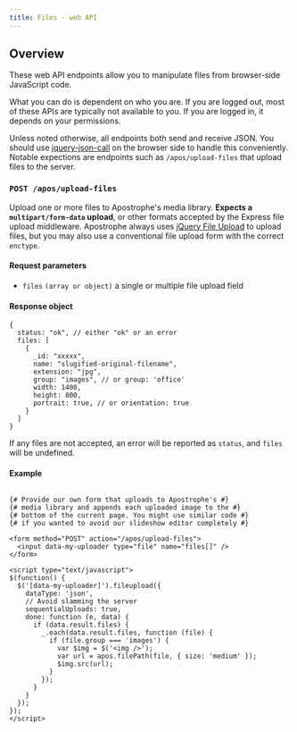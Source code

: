 ```yaml
---
title: Files - web API
---
```


## Overview

These web API endpoints allow you to manipulate files from browser-side JavaScript code.

What you can do is dependent on who you are. If you are logged out, most of these APIs are typically not available to you. If you are logged in, it depends on your permissions.

Unless noted otherwise, all endpoints both send and receive JSON. You should use [jquery-json-call](https://github.com/punkave/jquery-json-call) on the browser side to handle this conveniently. Notable expections are endpoints such as `/apos/upload-files` that upload files to the server.

### `POST /apos/upload-files`

Upload one or more files to Apostrophe's media library. **Expects a `multipart/form-data` upload**, or other formats accepted by the Express file upload middleware. Apostrophe always uses [jQuery File Upload](https://blueimp.github.io/jQuery-File-Upload/) to upload files, but you may also use a conventional file upload form with the correct `enctype`.

#### Request parameters

* `files` `(array or object)` a single or multiple file upload field

#### Response object

```'javascript'
{
  status: "ok", // either "ok" or an error
  files: [
    {
      _id: "xxxxx",
      name: "slugified-original-filename",
      extension: "jpg",
      group: "images", // or group: 'office'
      width: 1400,
      height: 800,
      portrait: true, // or orientation: true
    }
  ]
}
```

If any files are not accepted, an error will be reported as `status`, and `files` will be undefined.

#### Example

```markup

{# Provide our own form that uploads to Apostrophe's #}
{# media library and appends each uploaded image to the #}
{# bottom of the current page. You might use similar code #}
{# if you wanted to avoid our slideshow editor completely #}

<form method="POST" action="/apos/upload-files">
  <input data-my-uploader type="file" name="files[]" />
</form>

<script type="text/javascript">
$(function() {
  $('[data-my-uploader]').fileupload({
    dataType: 'json',
    // Avoid slamming the server
    sequentialUploads: true,
    done: function (e, data) {
      if (data.result.files) {
        _.each(data.result.files, function (file) {
          if (file.group === 'images') {
            var $img = $('<img />');
            var url = apos.filePath(file, { size: 'medium' });
            $img.src(url);
          }
        });
      }
    }
  });
});
</script>
```


